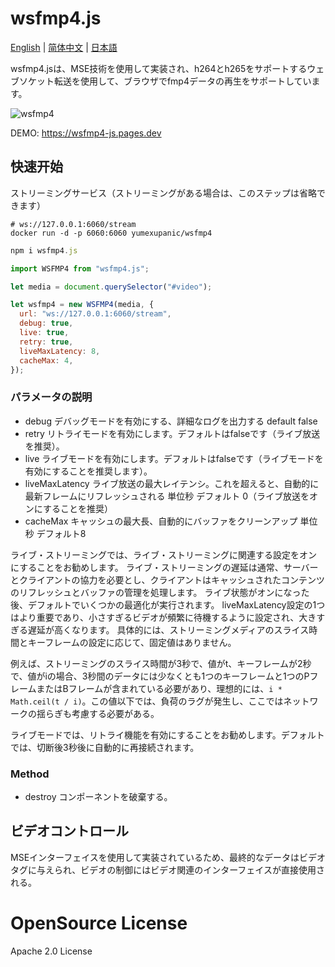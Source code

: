 # wsfmp4.js

[English](https://github.com/yumexupanic/wsfmp4.js) | [简体中文](https://github.com/yumexupanic/wsfmp4.js/blob/main/README_zh.md) | [日本語](https://github.com/yumexupanic/wsfmp4.js/blob/main/README_jp.md) 

wsfmp4.jsは、MSE技術を使用して実装され、h264とh265をサポートするウェブソケット転送を使用して、ブラウザでfmp4データの再生をサポートしています。

![wsfmp4](https://imgur.cloud/wsfmp4/wsfmp4.jpg)

DEMO: <https://wsfmp4-js.pages.dev>

## 快速开始

ストリーミングサービス（ストリーミングがある場合は、このステップは省略できます）

```shell
# ws://127.0.0.1:6060/stream
docker run -d -p 6060:6060 yumexupanic/wsfmp4
```

```javascript
npm i wsfmp4.js
```

```javascript
import WSFMP4 from "wsfmp4.js";

let media = document.querySelector("#video");

let wsfmp4 = new WSFMP4(media, {
  url: "ws://127.0.0.1:6060/stream",
  debug: true,
  live: true,
  retry: true,
  liveMaxLatency: 8,
  cacheMax: 4,
});
```

### パラメータの説明

- debug デバッグモードを有効にする、詳細なログを出力する default false
- retry リトライモードを有効にします。デフォルトはfalseです（ライブ放送を推奨）。
- live ライブモードを有効にします。デフォルトはfalseです（ライブモードを有効にすることを推奨します）。
- liveMaxLatency ライブ放送の最大レイテンシ。これを超えると、自動的に最新フレームにリフレッシュされる 単位秒 デフォルト 0（ライブ放送をオンにすることを推奨）
- cacheMax キャッシュの最大長、自動的にバッファをクリーンアップ 単位秒 デフォルト8

ライブ・ストリーミングでは、ライブ・ストリーミングに関連する設定をオンにすることをお勧めします。 ライブ・ストリーミングの遅延は通常、サーバーとクライアントの協力を必要とし、クライアントはキャッシュされたコンテンツのリフレッシュとバッファの管理を処理します。 ライブ状態がオンになった後、デフォルトでいくつかの最適化が実行されます。 liveMaxLatency設定の1つはより重要であり、小さすぎるビデオが頻繁に待機するように設定され、大きすぎる遅延が高くなります。 具体的には、ストリーミングメディアのスライス時間とキーフレームの設定に応じて、固定値はありません。

例えば、ストリーミングのスライス時間が3秒で、値がt、キーフレームが2秒で、値がiの場合、3秒間のデータには少なくとも1つのキーフレームと1つのPフレームまたはBフレームが含まれている必要があり、理想的には、`i * Math.ceil(t / i)`。この値以下では、負荷のラグが発生し、ここではネットワークの揺らぎも考慮する必要がある。

ライブモードでは、リトライ機能を有効にすることをお勧めします。デフォルトでは、切断後3秒後に自動的に再接続されます。

### Method

- destroy コンポーネントを破棄する。

## ビデオコントロール

MSEインターフェイスを使用して実装されているため、最終的なデータはビデオタグに与えられ、ビデオの制御にはビデオ関連のインターフェイスが直接使用される。

# OpenSource License

Apache 2.0 License
